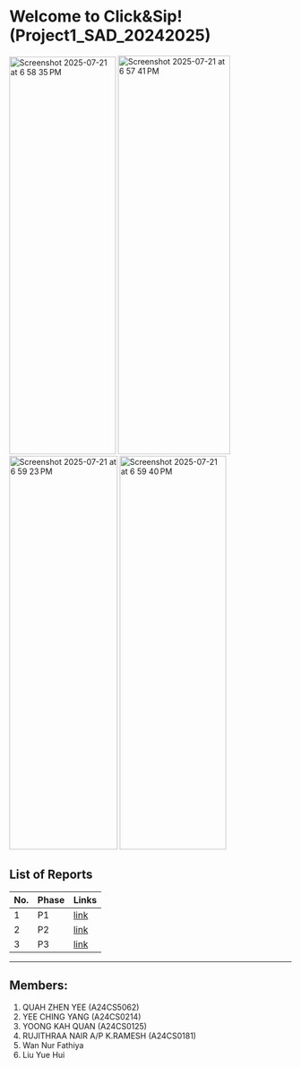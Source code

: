 # Welcome to Click&Sip! (Project1_SAD_20242025)

<img width="190" height="710" alt="Screenshot 2025-07-21 at 6 58 35 PM" src="https://github.com/user-attachments/assets/5a8b1e2f-ce7f-44b1-b527-aa58821ad894" />
<img width="200" height="712" alt="Screenshot 2025-07-21 at 6 57 41 PM" src="https://github.com/user-attachments/assets/baa7df52-8511-4064-9c2f-f0b254874fcf" />
<img width="193" height="703" alt="Screenshot 2025-07-21 at 6 59 23 PM" src="https://github.com/user-attachments/assets/6f3452f9-867a-458f-80ba-ff4479c8401c" />
<img width="190" height="703" alt="Screenshot 2025-07-21 at 6 59 40 PM" src="https://github.com/user-attachments/assets/df087259-84fa-49ec-944b-eeb9e0ea4bf9" />

## List of Reports
| No. 	| Phase 	| Links                                                                                                                                                                      	|
|-----	|-------	|----------------------------------------------------------------------------------------------------------------------------------------------------------------------------	|
| 1   	| P1    	| [link](https://github.com/DanQZY/Click_Sip_Project1_SAD_20242025/blob/main/P1/SECD2613%20-%20P1%20Project%20Proposal.pdf)                                                  	|
| 2   	| P2    	| [link](https://github.com/DanQZY/Click_Sip_Project1_SAD_20242025/blob/main/P2/SECD2613%20-%20P2%20%20Information%20System%20Gathering%20and%20Requirement%20(1)%20(1).pdf) 	|
| 3   	| P3    	| [link](https://github.com/DanQZY/Click_Sip_Project1_SAD_20242025/blob/main/P3/SECD2613%20-%20P3%20Analysis%20and%20Design%20(1).pdf)                                       	|

---
## Members:
1. QUAH ZHEN YEE (A24CS5062)
2. YEE CHING YANG (A24CS0214)
3. YOONG KAH QUAN (A24CS0125)
4. RUJITHRAA NAIR A/P K.RAMESH (A24CS0181) 
5. Wan Nur Fathiya
6. Liu Yue Hui
